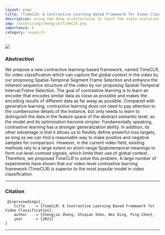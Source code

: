 ```yaml
---
layout: page
title: "TimeCLR: A Contrastive Learning Based Framework for Video Classification"
description: using new deep architectures to learn the state evolution of a variety of chaotic dynamical systems and significantly extend the prediction time.
img: /assets/img/chengjie/TimeCLR.png
importance: 4
category: research
---
```


<div class="post">
    <div class="profile float-right w-50">
        <img class="img-fluid" src="{{ 'chengjie/TimeCLR.png' | prepend: '/assets/img/' | relative_url }}"/>
    </div>
</div>

### Abstraction
We propose a new contractive learning-based framework, named TimeCLR, for video classification which can capture the global context in the video by our proposing Spatial-Temporal Segment Frame Selection and enhance the inherent sequence structure of the video by our proposing Spatial-Temporal Interval Frame Selection. The goal of contrastive learning is to learn an encoder that encodes similar data as close as possible and makes the encoding results of different data as far away as possible. Compared with generative learning, contractive learning does not need to pay attention to the cumbersome details of the instance, but only needs to learn to distinguish the data in the feature space of the abstract semantic level, so the model and its optimization become simpler. Fundamentally speaking,  contrastive learning has a stronger generalization ability.  In addition, its other advantage is that it allows us to flexibly define powerful loss targets, as long as we can find a reasonable way to make positive and negative samples for comparison. However, in the current video field, existing methods rely to a large extent on short-range Spatiotemporal meanings to form cut-level contrast signals, which limits their use of global context. Therefore, we proposed TimeCLR to solve this problem. A large number of experiments have shown that our video-level contrastive learning framework (TimeCLR) is superior to the most popular model in video classification.

***
### Citation
```
 @inproceedings{,
    title     = {TimeCLR: A Contrastive Learning Based Framework for Video Classification},
    author    = {Chengjie Zheng, Shiqian Shen, Wei Ding, Ping Chen},
    year      = {2021}
} 
```

***